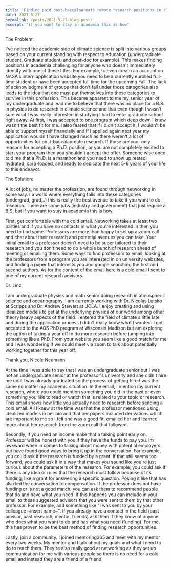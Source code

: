 ```yaml
---
title: 'Finding paid post-baccalaureate remote research positions in climate science'
date: 2021-5-27
permalink: /posts/2021-5-27-blog-post/
excerpt: "if you want to stay in academia this is how"
---
```


The Problem:

I've noticed the academic side of climate science is split into various groups based on your current standing with respect to education (undergraduate student, Graduate student, and post-doc for example). This makes finding positions in academia challenging for anyone who doesn't immediately identify with one of these titles. For example, to even create an account on NASA's intern application website you need to be a currently enrolled full-time student or have been accepted full time for the upcoming Fall. The lack of acknowledgment of groups that don't fall under those categories also leads to the idea that one must put themselves into these categories to survive in this profession. This became apparent to me my senior year of my undergraduate and lead me to believe that there was no place for a B.S. in physics to do research in climate science and that even though I wasn't sure what I was really interested in studying I had to enter graduate school right away. At first, I was accepted to one program which deep down I knew wasn't the best fit for me. I also feared that if I didn't accept it, I wouldn't be able to support myself financially and If I applied again next year my application wouldn't have changed much as there weren't a lot of opportunities for post-baccalaureate research. If those are your only reasons for accepting a Ph.D. position, or you are not completely excited to start your program then you shouldn't accept the offer. Someone wise once told me that a Ph.D. is a marathon and you need to show up rested, hydrated, carb-loaded, and ready to dedicate the next 5-6 years of your life to this endeavor.


The Solution:

A lot of jobs, no matter the profession, are found through networking in some way. I a world where everything falls into these categories (undergrad, grad,..) this is really the best avenue to take if you want to do research. There are some jobs (industry and government) that just require a B.S. but if you want to stay in academia this is how.

First, get comfortable with the cold email. Networking takes at least two parties and if you have no contacts in what you're interested in then you need to find some. Professors are more than happy to set up a zoom call and chat about their research and potential avenues you can take. Your initial email to a professor doesn't need to be super tailored to their research and you don't need to do a whole bunch of research ahead of meeting or emailing them. Some ways to find professors to email, looking at the professors from a program you are interested in on university websites, and finding a paper that interests you and google searching the first and second authors. As for the content of the email here is a cold email I sent to one of my current research advisors.

Dr. Linz,

I am undergraduate physics and math senior doing research in atmospheric science and oceanography. I am currently working with Dr. Nicolas Lutsko at Scripps and Dr. Andrew Stewart at UCLA. I enjoy creating and using idealized models to get at the underlying physics of our world among other theory heavy aspects of the field. I entered the field of climate a little late and during the application process I didn't really know what I wanted. I got accepted to the AOS PhD program at Wisconsin Madison but am exploring the option of taking a year off to do more research before jumping into something like a PhD. From your website you seem like a good match for me and I was wondering if we could meet via zoom to talk about potentially working together for this year off.

Thank you,
Nicole Neumann

At the time I was able to say that I was an undergraduate senior but I was not an undergraduate senior at the professor's university and she didn't hire me until I was already graduated so the process of getting hired was the same no matter my academic situation. In the email, I mention my current research, where you could mention something you did in the past or even something you like to read or watch that is related to your topic or research. This email shows how little you actually need to research before sending a cold email. All I knew at the time was that the professor mentioned using idealized models in her bio and that her papers included derivations which are important to me so I felt she was a good fit, emailed her and learned more about her research from the zoom call that followed.

Secondly, if you need an income make that a talking point early on. Professor will be honest with you if they have the funds to pay you. Im awkward when in comes to talking about money with potential employers but have found good ways to bring it up in the conversation. For example, you could ask if the research is funded by a grant. If that still seems too forward, you could ask it in a way that makes you sound like you're just curious about the parameters of the research. For example, you could ask if there is any idea or rules that the research must follow because of its funding, like a grant for answering a specific question. Posing it like that has also led the conversation to compensation. If the professor does not have funding or is not a good match, you can ask them to recommend people that do and have what you need. If this happens you can include in your email to these suggested advisors that you were sent to them by that other professor. For example, add something like "I was sent to you by your colleague ~insert name~". If you already have a contact in the field (past advisor, past research, mentor, friends) ask them if they know of anyone who does what you want to do and has what you need (funding). For me, this has proven to be the best method of finding research opportunities.

Lastly, join a community. I joined mentoring365 and meet with my mentor every two weeks. My mentor and I talk about my goals and what I need to do to reach them. They're also really good at networking as they set up communication for me with various people so there is no need for a cold email and instead they are a friend of a friend.
